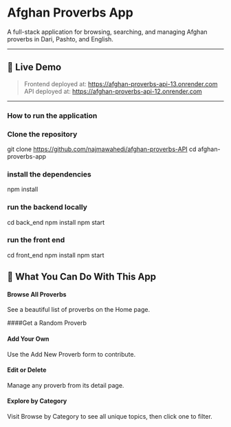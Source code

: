 # Afghan Proverbs App

A full-stack application for browsing, searching, and managing Afghan proverbs in Dari, Pashto, and English.

---

## 🔗 Live Demo

> Frontend deployed at: https://afghan-proverbs-api-13.onrender.com
> API deployed at: https://afghan-proverbs-api-12.onrender.com

---

### How to run the application

### Clone the repository

git clone https://github.com/najmawahedi/afghan-proverbs-API
cd afghan-proverbs-app

### install the dependencies
 npm install

### run the backend locally
 cd back_end
 npm install
 npm start

### run the front end
  cd front_end
  npm install
  npm start



## 🎯 What You Can Do With This App
#### Browse All Proverbs
See a beautiful list of proverbs on the Home page.

####Get a Random Proverb

#### Add Your Own
Use the Add New Proverb form to contribute.

#### Edit or Delete
Manage any proverb from its detail page.

#### Explore by Category
Visit Browse by Category to see all unique topics, then click one to filter.

